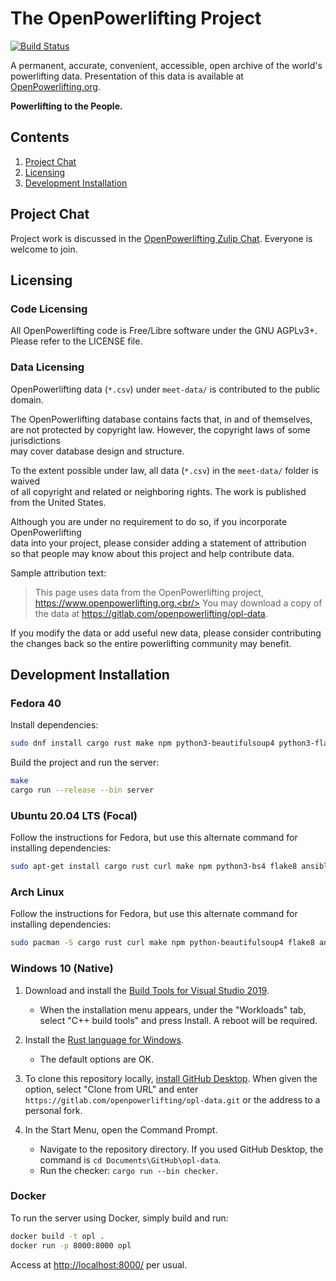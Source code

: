 # The OpenPowerlifting Project

[![Build Status](https://gitlab.com/openpowerlifting/opl-data/badges/main/pipeline.svg)](https://gitlab.com/openpowerlifting/opl-data/commits/main)

A permanent, accurate, convenient, accessible, open archive of the world's powerlifting data.
Presentation of this data is available at [OpenPowerlifting.org](https://www.openpowerlifting.org).

**Powerlifting to the People.**

## Contents

1. [Project Chat](#project-chat)
2. [Licensing](#licensing)
3. [Development Installation](#development-installation)

## Project Chat

Project work is discussed in the [OpenPowerlifting Zulip Chat](https://openpl.zulipchat.com/). Everyone is welcome to join.

## Licensing

### Code Licensing

All OpenPowerlifting code is Free/Libre software under the GNU AGPLv3+.<br/>
Please refer to the LICENSE file.

### Data Licensing

OpenPowerlifting data (`*.csv`) under `meet-data/` is contributed to the public domain.

The OpenPowerlifting database contains facts that, in and of themselves,<br/>
are not protected by copyright law. However, the copyright laws of some jurisdictions<br/>
may cover database design and structure.

To the extent possible under law, all data (`*.csv`) in the `meet-data/` folder is waived</br>
of all copyright and related or neighboring rights. The work is published from the United States.

Although you are under no requirement to do so, if you incorporate OpenPowerlifting</br>
data into your project, please consider adding a statement of attribution</br>
so that people may know about this project and help contribute data.

Sample attribution text:

> This page uses data from the OpenPowerlifting project, https://www.openpowerlifting.org.<br/>
> You may download a copy of the data at https://gitlab.com/openpowerlifting/opl-data.

If you modify the data or add useful new data, please consider contributing<br/>
the changes back so the entire powerlifting community may benefit.

## Development Installation

### Fedora 40

Install dependencies:

```bash
sudo dnf install cargo rust make npm python3-beautifulsoup4 python3-flake8 ansible parallel uglify-js jemalloc
```

Build the project and run the server:

```bash
make
cargo run --release --bin server
```

### Ubuntu 20.04 LTS (Focal)

Follow the instructions for Fedora, but use this alternate command for installing dependencies:

```bash
sudo apt-get install cargo rust curl make npm python3-bs4 flake8 ansible parallel uglifyjs jemalloc
```

### Arch Linux

Follow the instructions for Fedora, but use this alternate command for installing dependencies:

```bash
sudo pacman -S cargo rust curl make npm python-beautifulsoup4 flake8 ansible parallel uglify-js jemalloc
```

### Windows 10 (Native)

1. Download and install the [Build Tools for Visual Studio 2019](https://visualstudio.microsoft.com/downloads/#build-tools-for-visual-studio-2019).
    * When the installation menu appears, under the "Workloads" tab, select "C++ build tools" and press Install. A reboot will be required.

2. Install the [Rust language for Windows](https://static.rust-lang.org/rustup/dist/x86_64-pc-windows-msvc/rustup-init.exe).

    * The default options are OK.

3. To clone this repository locally, [install GitHub Desktop](https://desktop.github.com/). When given the option, select "Clone from URL" and enter `https://gitlab.com/openpowerlifting/opl-data.git` or the address to a personal fork.

4. In the Start Menu, open the Command Prompt.

    * Navigate to the repository directory. If you used GitHub Desktop, the command is `cd Documents\GitHub\opl-data`.
    * Run the checker: `cargo run --bin checker`.

### Docker

To run the server using Docker, simply build and run:

```bash
docker build -t opl .
docker run -p 8000:8000 opl
```

Access at <http://localhost:8000/> per usual.
